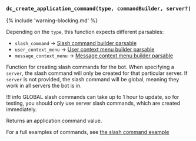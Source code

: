 ### `dc_create_application_command(type, commandBuilder, server?)`

{% include 'warning-blocking.md' %}

Depending on the `type`, this function expects different parsables:

* `slash_command` -> [Slash command builder parsable](/parsables/commands/slash-command-builder.md)
* `user_context_menu` -> [User context menu builder parsable](/parsables/commands/user-context-menu-builder.md)
* `message_context_menu` -> [Message context menu builder parsable](/parsables/commands/message-context-menu-builder.md)

Function for creating slash commands for the bot.
When specifying a `server`, the slash command will only be created for that particular server.
If `server` is not provided, the slash command will be global, meaning they work in all servers the bot is in.

!!! info
    GLOBAL slash commands can take up to 1 hour to update, so for testing,
    you should only use server slash commands, which are created immediately.

Returns an application command value.

For a full examples of commands, see [the slash command example](/../examples/slash-commands.md)